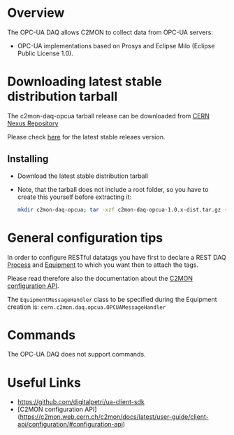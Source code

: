 # Overview

The OPC-UA DAQ allows C2MON to collect data from OPC-UA servers:

- OPC-UA implementations based on Prosys and Eclipse Milo (Eclipse Public License 1.0).


# Downloading latest stable distribution tarball

The c2mon-daq-opcua tarball release can be downloaded from [CERN Nexus Repository](https://nexus.web.cern.ch/nexus/#nexus-search;gav~cern.c2mon.daq~c2mon-daq-opcua~~tar.gz~)

Please check [here](https://gitlab.cern.ch/c2mon/c2mon-daq-opcua/tags) for the latest stable releaes version.

## Installing

- Download the latest stable distribution tarball
- Note, that the tarball does not include a root folder, so you have to create this yourself before extracting it:
  
  ```bash
  mkdir c2mon-daq-opcua; tar -xzf c2mon-daq-opcua-1.0.x-dist.tar.gz -C c2mon-daq-opcua
  
  ```




# General configuration tips
In order to configure RESTful datatags you have first to declare a REST DAQ [Process](http://c2mon.web.cern.ch/c2mon/docs/latest/user-guide/client-api/configuration/#configuring-processes) and [Equipment](http://c2mon.web.cern.ch/c2mon/docs/latest/user-guide/client-api/configuration/#configuring-equipment) to which you want then to attach the tags. 

Please read therefore also the documentation about the [C2MON configuration API](http://c2mon.web.cern.ch/c2mon/docs/latest/user-guide/client-api/configuration/#configuration-api). 

The `EquipmentMessageHandler` class to be specified during the Equipment creation is: `cern.c2mon.daq.opcua.OPCUAMessageHandler`

# Commands

The OPC-UA DAQ does not support commands.


# Useful Links

- https://github.com/digitalpetri/ua-client-sdk
- [C2MON configuration API] (https://c2mon.web.cern.ch/c2mon/docs/latest/user-guide/client-api/configuration/#configuration-api)
